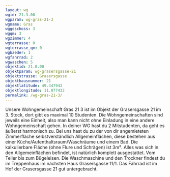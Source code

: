 ```yaml
---
layout: wg
wgid: 21.3.00
wgparam: wg-gras-21-3
wgname: Gras
wggeschoss: 3
wgqm: 3
wgzimmer: 4
wgterrasse: 0
wgterrasse_qm: 0
wgbaeder: 1
wgfahrrad: 2
wgwaschen: 5
objektid: 21.0.00
objektparam: wg-grasersgasse-21
objektstrasse: Grasersgasse
objekthausnummer: 21
objektlatitude: 49.447943
objektlongitude: 11.077432
permalink: /wg-gras-21-3/  
---
```

Unsere Wohngemeinschaft Gras 21 3 ist im Objekt der Grasersgasse 21 im 3. Stock, dort gibt es maximal 10 Studenten. Die Wohngemeinschaften sind jeweils eine Einheit, also man kann nicht ohne Einladung in eine andere Wohngemeinschaft gehen. In deiner WG hast du 2 Mitstudenten, da geht es äußerst harmonisch zu. Bei uns hast du zu der von dir angemieteten Zimmerfläche selbstverständlich Allgemeinflächen, diese bestehen aus einer Küche/Aufenthaltsraum/Waschräume und einem Bad. Die kalkulierbare Fläche (ohne Flure und Schrägen) ist 3m². Alles was sich in den Allgemeinflächen befindet, ist natürlich komplett ausgestattet. Vom Teller bis zum Bügeleisen. Die Waschmaschine und den Trockner findest du im Treppenhaus im nächsten Haus Grasersgasse 11/1. Das Fahrrad ist im Hof der Grasersgasse 21 gut untergebracht.